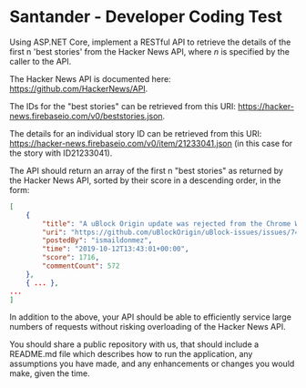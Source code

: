 # Santander - Developer Coding Test

Using ASP.NET Core, implement a RESTful API to retrieve the details of the first n 'best stories' from the Hacker News API, where _n_ is specified by the caller to the API.

The Hacker News API is documented here: https://github.com/HackerNews/API.

The IDs for the "best stories" can be retrieved from this URI: https://hacker-news.firebaseio.com/v0/beststories.json.

The details for an individual story ID can be retrieved from this URI: https://hacker-news.firebaseio.com/v0/item/21233041.json (in this case for the story with ID21233041).

The API should return an array of the first n "best stories" as returned by the Hacker News API, sorted by their score in a descending order, in the form:

```json
[
    {
        "title": "A uBlock Origin update was rejected from the Chrome Web Store",
        "uri": "https://github.com/uBlockOrigin/uBlock-issues/issues/745",
        "postedBy": "ismaildonmez",
        "time": "2019-10-12T13:43:01+00:00",
        "score": 1716,
        "commentCount": 572
    },
    { ... },
...
]
```

In addition to the above, your API should be able to efficiently service large numbers of requests without risking overloading of the Hacker News API.

You should share a public repository with us, that should include a README.md file which describes how to run the application, any assumptions you have made, and any enhancements or changes you would make, given the time.